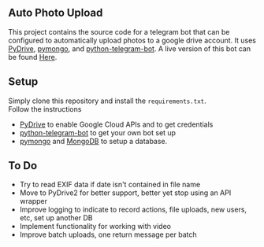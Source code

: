 Auto Photo Upload
-------

This project contains the source code for a telegram bot that can be configured to automatically upload photos to a google drive account. It uses [PyDrive](https://github.com/googleworkspace/PyDrive), [pymongo](https://github.com/mongodb/mongo-python-driver), and [python-telegram-bot](https://github.com/python-telegram-bot/python-telegram-bot/tree/master/examples). A live version of this bot can be found [Here](https://t.me/violetlogitbot).

Setup
--------------

Simply clone this repository and install the `requirements.txt`.  
Follow the instructions 
 - [PyDrive](https://github.com/googleworkspace/PyDrive) to enable Google Cloud APIs and to get credentials
 - [python-telegram-bot](https://github.com/python-telegram-bot/python-telegram-bot) to get your own bot set up
 - [pymongo](https://github.com/mongodb/mongo-python-driver) and [MongoDB](https://www.mongodb.com/) to setup a database.


To Do
-----
- Try to read EXIF data if date isn't contained in file name
- Move to PyDrive2 for better support, better yet stop using an API wrapper
- Improve logging to indicate to record actions, file uploads, new users, etc, set up another DB
- Implement functionality for working with video
- Improve batch uploads, one return message per batch
